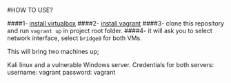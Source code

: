 #HOW TO USE?

####1- [install virtualbox](https://www.virtualbox.org/wiki/Downloads)
####2- [install vagrant](https://www.vagrantup.com/docs/installation/)
####3- clone this repository and run `vagrant up` in project root folder.
####4- it will ask you to select network interface, select `bridge0` for both VMs.


This will bring two machines up; 

Kali linux and a vulnerable Windows server. Credentials for both servers:
username: vagrant
password: vagrant